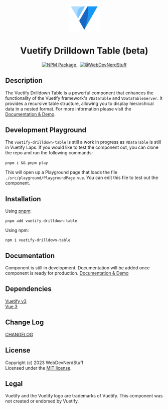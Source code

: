 <p align="center">
  <img alt="Vuetify Logo" width="100" src="https://raw.githubusercontent.com/webdevnerdstuff/vuetify-drilldown-table/main/src/assets/vuetify-logo.svg">
</p>

<p>
  <h1 align="center">Vuetify Drilldown Table (beta)</h1>
</p>

<p align="center">
  <a href="https://www.npmjs.com/package/vuetify-drilldown-table">
    <img src="https://img.shields.io/npm/v/vuetify-drilldown-table?color=1867c0&logo=npm" alt="NPM Package">
  </a>
  &nbsp;
  <a href="https://github.com/webdevnerdstuff/vuetify-drilldown-table">
    <img src="https://img.shields.io/badge/GitHub-WebDevNerdStuff-brightgreen.svg?logo=github" alt="@WebDevNerdStuff">
  </a>
</p>


## Description

The Vuetify Drilldown Table is a powerful component that enhances the functionality of the Vuetify framework's `VDataTable` and `VDataTableServer`. It provides a recursive table structure, allowing you to display hierarchical data in a nested format. For more information please visit the [Documentation & Demo](https://webdevnerdstuff.github.io/vuetify-drilldown-table/).


## Development Playground

The `vuetify-drilldown-table` is still a work in progress as `VDataTable` is still in Vuetify Laps. If you would like to test the component out, you can clone the repo and run the following commands:

`pnpm i && pnpm play`  
  
This will open up a Playground page that loads the file `./src/playground/PlaygroundPage.vue`. You can edit this file to test out the component.


## Installation
 
Using [pnpm](https://pnpm.io/):
```
pnpm add vuetify-drilldown-table
```

Using npm:
```
npm i vuetify-drilldown-table
```
 
## Documentation
 
Component is still in development. Documentation will be added once component is ready for production.
[Documentation & Demo](https://webdevnerdstuff.github.io/vuetify-drilldown-table/) 

## Dependencies
 
[Vuetify v3](https://vuetifyjs.com/)  
[Vue 3](https://vuejs.org/)


## Change Log
 
[CHANGELOG](https://github.com/webdevnerdstuff/vuetify-drilldown-table/blob/master/CHANGELOG.md)


## License

Copyright (c) 2023 WebDevNerdStuff  
Licensed under the [MIT license](https://github.com/webdevnerdstuff/vuetify-drilldown-table/blob/master/LICENSE.md).


## Legal

Vuetify and the Vuetify logo are trademarks of Vuetify. This component was not created or endorsed by Vuetify.
